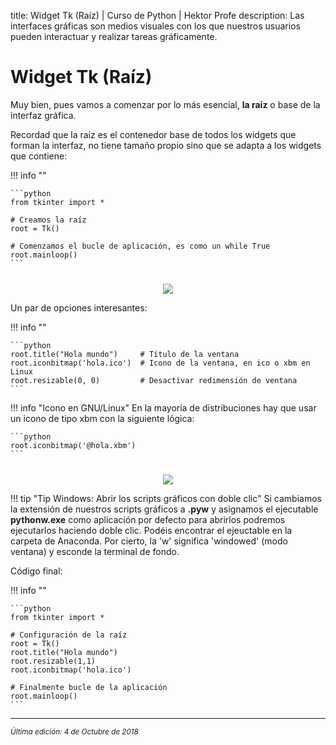 title: Widget Tk (Raíz) | Curso de Python | Hektor Profe
description: Las interfaces gráficas son medios visuales con los que nuestros usuarios pueden interactuar y realizar tareas gráficamente.

# Widget Tk (Raíz)

Muy bien, pues vamos a comenzar por lo más esencial, **la raíz** o base de la interfaz gráfica. 

Recordad que la raíz es el contenedor base de todos los widgets que forman la interfaz, no tiene tamaño propio sino que se adapta a los widgets que contiene:

!!! info "" 

    ```python
    from tkinter import *

    # Creamos la raíz
	root = Tk()

    # Comenzamos el bucle de aplicación, es como un while True
	root.mainloop()  
    ```

<div style="text-align:center;margin-top:25px"><img src="{{cdn}}/images/tkinter/01.png"/></div>

Un par de opciones interesantes:

!!! info "" 

    ```python
	root.title("Hola mundo")     # Título de la ventana 
	root.iconbitmap('hola.ico')  # Icono de la ventana, en ico o xbm en Linux
	root.resizable(0, 0)         # Desactivar redimensión de ventana    
    ```

!!! info "Icono en GNU/Linux"
    En la mayoría de distribuciones hay que usar un icono de tipo xbm con la siguiente lógica:

    ```python
    root.iconbitmap('@hola.xbm')
    ```

<div style="text-align:center;margin-top:25px"><img src="{{cdn}}/images/tkinter/02.png"/></div>

!!! tip "Tip Windows: Abrir los scripts gráficos con doble clic"
    Si cambiamos la extensión de nuestros scripts gráficos a **.pyw** y asignamos el ejecutable **pythonw.exe** como aplicación por defecto para abrirlos podremos ejecutarlos haciendo doble clic. Podéis encontrar el ejeuctable en la carpeta de Anaconda. Por cierto, la 'w' significa 'windowed' (modo ventana) y esconde la terminal de fondo.

Código final:

!!! info "" 

    ```python
    from tkinter import *

    # Configuración de la raíz
    root = Tk()
    root.title("Hola mundo")
    root.resizable(1,1)
    root.iconbitmap('hola.ico')

    # Finalmente bucle de la aplicación
    root.mainloop()
    ```

___
<small class="edited"><i>Última edición: 4 de Octubre de 2018</i></small>